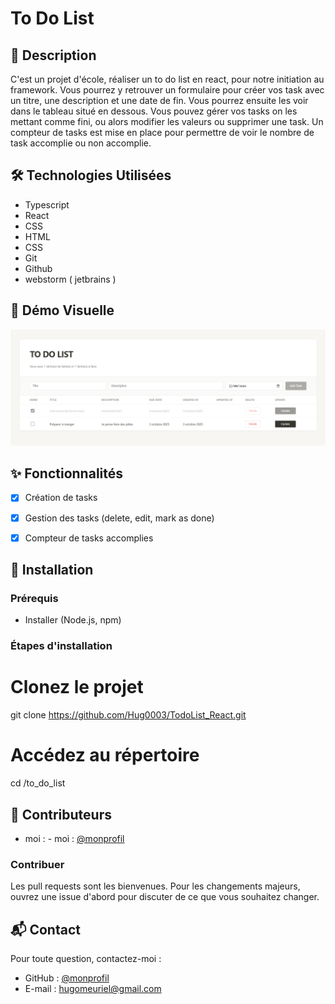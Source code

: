 # To Do List

## 📄 Description
C'est un projet d'école, réaliser un to do list en react, pour notre initiation au framework. 
Vous pourrez y retrouver un formulaire pour créer vos task avec un titre, une description et une date de fin.
Vous pourrez ensuite les voir dans le tableau situé en dessous. Vous pouvez gérer vos tasks on les mettant comme fini,
ou alors modifier les valeurs ou supprimer une task.
Un compteur de tasks est mise en place pour permettre de voir le nombre de task accomplie ou non accomplie.

## 🛠️ Technologies Utilisées

- Typescript
- React
- CSS
- HTML
- CSS
- Git
- Github
- webstorm ( jetbrains )



## 🎥 Démo Visuelle
![img.png](img.png)

## ✨ Fonctionnalités

- [x] Création de tasks
- [x] Gestion des tasks (delete, edit, mark as done)
- [x] Compteur de tasks accomplies


## 🚀 Installation

### Prérequis
- Installer (Node.js, npm)

### Étapes d'installation

# Clonez le projet
git clone https://github.com/Hug0003/TodoList_React.git

# Accédez au répertoire
cd /to_do_list


## 👥 Contributeurs

- moi : - moi : [@monprofil](https://github.com/Hug0003)

### Contribuer
Les pull requests sont les bienvenues. Pour les changements majeurs, ouvrez une issue d'abord pour discuter de ce que vous souhaitez changer.






## 📬 Contact

Pour toute question, contactez-moi :
- GitHub : [@monprofil](https://github.com/Hug0003)
- E-mail : hugomeuriel@gmail.com

